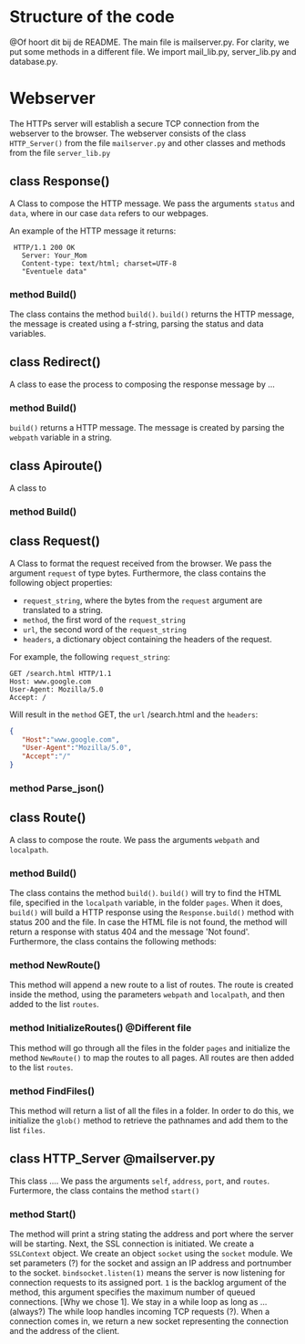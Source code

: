 # Structure of the code
@Of hoort dit bij de README. 
The main file is mailserver.py. For clarity, we put some methods in a different file. We import mail_lib.py, server_lib.py and database.py.

# Webserver
The HTTPs server will establish a secure TCP connection from the webserver to the browser. The webserver consists of the class `HTTP_Server()` from the file `mailserver.py` and other classes and methods from the file `server_lib.py` 

## class Response()
A Class to compose the HTTP message. 
We pass the arguments `status` and `data`, where in our case `data` refers to our webpages. 

An example of the HTTP message it returns: 
```
 HTTP/1.1 200 OK
   Server: Your_Mom
   Content-type: text/html; charset=UTF-8
   "Eventuele data"
```

### method Build()
The class contains the method `build()`.
`build()` returns the HTTP message, the message is created using a f-string, parsing the status and data variables. 

## class Redirect()
A class to ease the process to composing the response message by ...

### method Build()
`build()` returns a HTTP message. The message is created by parsing the `webpath` variable in a string. 

## class Apiroute()
A class to 

### method Build()

## class Request()
A Class to format the request received from the browser. 
We pass the argument `request` of type bytes. 
Furthermore, the class contains the following object properties:
- `request_string`, where the bytes from the `request` argument are translated to a string. 
- `method`, the first word of the `request_string`
- `url`, the second word of the `request_string`
- `headers`, a dictionary object containing the headers of the request. 


For example, the following `request_string`: 
```http
GET /search.html HTTP/1.1
Host: www.google.com
User-Agent: Mozilla/5.0
Accept: /
```
Will result in the `method` GET, the `url` /search.html and the `headers`: 
```json
{
   "Host":"www.google.com",
   "User-Agent":"Mozilla/5.0",
   "Accept":"/"
}
```

### method Parse_json()


## class Route()
A class to compose the route. 
We pass the arguments `webpath` and `localpath`.

### method Build()
The class contains the method `build()`.
`build()` will try to find the HTML file, specified in the `localpath` variable, in the folder `pages`. When it does, `build()` will build a HTTP response using the `Response.build()` method with status 200 and the file. In case the HTML file is not found, the method will return a response with status 404 and the message 'Not found'.
Furthermore, the class contains the following methods:

### method NewRoute()
This method will append a new route to a list of routes. 
The route is created inside the method, using the parameters `webpath` and `localpath`, and then added to the list `routes`.

### method InitializeRoutes() @Different file
This method will go through all the files in the folder `pages` and initialize the method `NewRoute()` to map the routes to all pages. All routes are then added to the list `routes`. 

### method FindFiles()
This method will return a list of all the files in a folder. 
In order to do this, we initialize the `glob()` method to retrieve the pathnames and add them to the list `files`.


## class HTTP_Server @mailserver.py
This class .... We pass the arguments `self`, `address`, `port`, and `routes`.
Furtermore, the class contains the method `start()`

### method Start()
The method will print a string stating the address and port where the server will be starting. 
Next, the SSL connection is initiated. We create a `SSLContext` object. 
We create an object `socket` using the `socket` module. We set parameters (?) for the socket and assign an IP address and portnumber to the socket. `bindsocket.listen(1)` means the server is now listening for connection requests to its assigned port. `1` is the backlog argument of the method, this argument specifies the maximum number of queued connections. [Why we chose 1]. 
We stay in a while loop as long as ... (always?)
The while loop handles incoming TCP requests (?).
When a connection comes in, we return a new socket representing the connection and the address of the client. 



